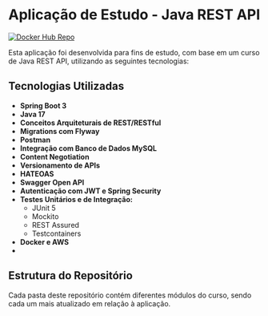 # Aplicação de Estudo - Java REST API
[![Docker Hub Repo](https://img.shields.io/docker/pulls/klima1405/rest-with-spring-boot-erudio.svg)](https://hub.docker.com/repository/docker/klima1405/rest-with-spring-boot-erudio)

Esta aplicação foi desenvolvida para fins de estudo, com base em um curso de Java REST API, utilizando as seguintes tecnologias:

## Tecnologias Utilizadas

- **Spring Boot 3**
- **Java 17**
- **Conceitos Arquiteturais de REST/RESTful**
- **Migrations com Flyway**
- **Postman**
- **Integração com Banco de Dados MySQL**
- **Content Negotiation**
- **Versionamento de APIs**
- **HATEOAS**
- **Swagger Open API**
- **Autenticação com JWT e Spring Security**
- **Testes Unitários e de Integração:**
  - JUnit 5
  - Mockito
  - REST Assured
  - Testcontainers
- **Docker e AWS**
- 
## Estrutura do Repositório

Cada pasta deste repositório contém diferentes módulos do curso, sendo cada um mais atualizado em relação à aplicação.

